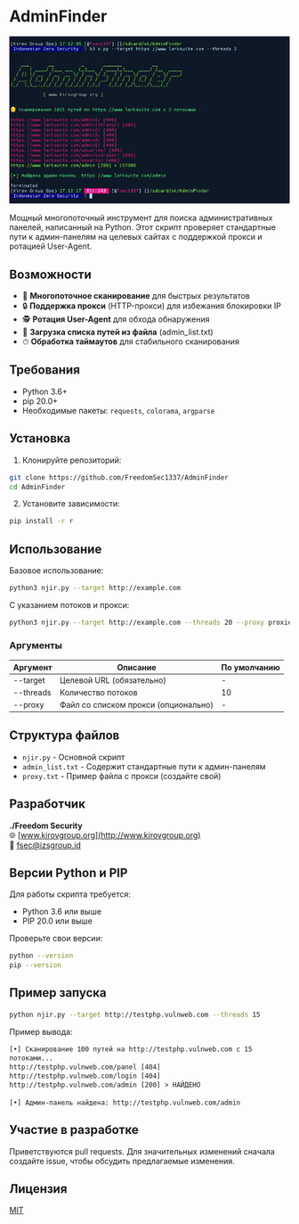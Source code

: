 # AdminFinder 

![Баннер](./eses.jpg)

Мощный многопоточный инструмент для поиска административных панелей, написанный на Python. Этот скрипт проверяет стандартные пути к админ-панелям на целевых сайтах с поддержкой прокси и ротацией User-Agent.

## Возможности

- 🚀 **Многопоточное сканирование** для быстрых результатов
- 🔒 **Поддержка прокси** (HTTP-прокси) для избежания блокировки IP
- 🕵️ **Ротация User-Agent** для обхода обнаружения
- 📁 **Загрузка списка путей из файла** (admin_list.txt)
- ⏱ **Обработка таймаутов** для стабильного сканирования

## Требования

- Python 3.6+
- pip 20.0+
- Необходимые пакеты: `requests`, `colorama`, `argparse`

## Установка

1. Клонируйте репозиторий:
```bash
git clone https://github.com/FreedomSec1337/AdminFinder
cd AdminFinder
```

2. Установите зависимости:
```bash
pip install -r r
```

## Использование

Базовое использование:
```bash
python3 njir.py --target http://example.com
```

С указанием потоков и прокси:
```bash
python3 njir.py --target http://example.com --threads 20 --proxy proxies.txt
```

### Аргументы

| Аргумент   | Описание                          | По умолчанию |
|------------|--------------------------------------|---------|
| --target   | Целевой URL (обязательно)          | -       |
| --threads  | Количество потоков                 | 10      |
| --proxy    | Файл со списком прокси (опционально)| -       |

## Структура файлов

- `njir.py` - Основной скрипт
- `admin_list.txt` - Содержит стандартные пути к админ-панелям
- `proxy.txt` - Пример файла с прокси (создайте свой)

## Разработчик

**./Freedom Security**  
🌐 [www.kirovgroup.org](http://www.kirovgroup.org)  
📧 fsec@izsgroup.id  

## Версии Python и PIP

Для работы скрипта требуется:
- Python 3.6 или выше
- PIP 20.0 или выше

Проверьте свои версии:
```bash
python --version
pip --version
```

## Пример запуска

```bash
python njir.py --target http://testphp.vulnweb.com --threads 15
```

Пример вывода:
```
[•] Сканирование 100 путей на http://testphp.vulnweb.com с 15 потоками...
http://testphp.vulnweb.com/panel [404]
http://testphp.vulnweb.com/login [404]
http://testphp.vulnweb.com/admin [200] > НАЙДЕНО

[•] Админ-панель найдена: http://testphp.vulnweb.com/admin
```

## Участие в разработке

Приветствуются pull requests. Для значительных изменений сначала создайте issue, чтобы обсудить предлагаемые изменения.

## Лицензия

[MIT](https://choosealicense.com/licenses/mit/)
